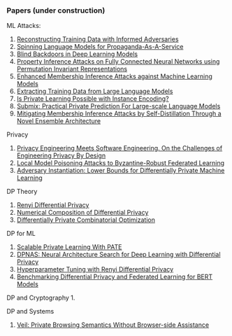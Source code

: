 ### Papers (under construction)

ML Attacks:

1. [Reconstructing Training Data with Informed Adversaries](https://arxiv.org/pdf/2201.04845.pdf)
1. [Spinning Language Models for Propaganda-As-A-Service](https://arxiv.org/pdf/2112.05224.pdf)
1. [Blind Backdoors in Deep Learning Models](https://arxiv.org/pdf/2005.03823.pdf)
1. [Property Inference Attacks on Fully Connected Neural Networks using Permutation Invariant Representations](https://dl.acm.org/doi/pdf/10.1145/3243734.3243834)
1. [Enhanced Membership Inference Attacks against Machine Learning Models](https://arxiv.org/pdf/2111.09679.pdf)
1. [Extracting Training Data from Large Language Models](https://www.usenix.org/system/files/sec21-carlini-extracting.pdf)
1. [Is Private Learning Possible with Instance Encoding?](https://arxiv.org/pdf/2011.05315.pdf)
1. [Submix: Practical Private Prediction For Large-scale Language Models](https://arxiv.org/pdf/2201.00971.pdf)
2. [Mitigating Membership Inference Attacks by Self-Distillation Through a Novel Ensemble Architecture](https://arxiv.org/pdf/2110.08324.pdf)


Privacy

1. [Privacy Engineering Meets Software Engineering. On the Challenges of Engineering Privacy By Design](https://arxiv.org/pdf/2007.08613.pdf)
1. [Local Model Poisoning Attacks to Byzantine-Robust Federated Learning](https://www.usenix.org/system/files/sec20summer_fang_prepub.pdf)
2. [Adversary Instantiation: Lower Bounds for Differentially Private Machine Learning](https://arxiv.org/pdf/2101.04535.pdf)

DP Theory

1. [Renyi Differential Privacy](https://arxiv.org/pdf/1702.07476.pdf)
1. [Numerical Composition of Differential Privacy](https://arxiv.org/pdf/2106.02848.pdf)
2. [Differentially Private Combinatorial Optimization](https://epubs.siam.org/doi/pdf/10.1137/1.9781611973075.90)

DP for ML

1. [Scalable Private Learning With PATE](https://arxiv.org/pdf/1802.08908.pdf)
1. [DPNAS: Neural Architecture Search for Deep Learning with Differential Privacy](https://arxiv.org/pdf/2110.08557.pdf)
1. [Hyperparameter Tuning with Renyi Differential Privacy](https://arxiv.org/pdf/2110.03620.pdf)
2. [Benchmarking Differential Privacy and Federated Learning for BERT Models](https://arxiv.org/pdf/2106.13973.pdf)

DP and Cryptography
1. 

DP and Systems
1. [Veil: Private Browsing Semantics Without Browser-side Assistance](https://frankwang.org/files/papers/wang-veil.pdf)